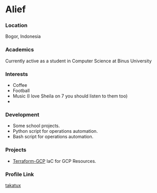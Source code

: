 # Alief

### Location

Bogor, Indonesia

### Academics

Currently active as a student in Computer Science at Binus University

### Interests

- Coffee
- Football
- Music (I love Sheila on 7 you should listen to them too)
- 
### Development

- Some school projects.
- Python script for operations automation.
- Bash script for operations automation.

### Projects

- [Terraform-GCP](https://github.com/takatux/terraform-gcp) IaC for GCP Resources.

### Profile Link

[takatux](https://github.com/takatux)
